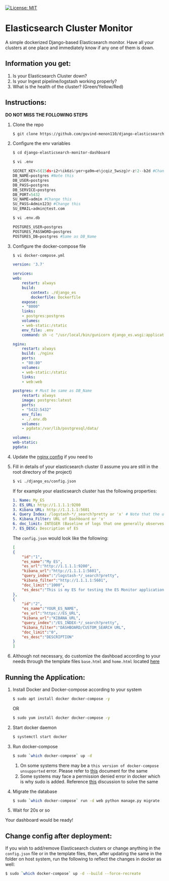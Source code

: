 [![License: MIT](https://img.shields.io/badge/License-MIT-yellow.svg)](https://opensource.org/licenses/MIT)

# Elasticsearch Cluster Monitor

A simple dockerized Django-based Elasticsearch monitor. Have all your clusters at one place and immediately know if any one of them is down.

## Information you get:

1. Is your Elasticsearch Cluster down?
2. Is your Ingest pipeline/logstash working properly?
3. What is the health of the cluster? (Green/Yellow/Red)

## Instructions:

**DO NOT MISS THE FOLLOWING STEPS**
1. Clone the repo
    ``` sh
    $ git clone https://github.com/govind-menon110/django-elasticsearch-monitor-dashboard.git
    ```
2. Configure the env variables
    ``` sh 
    $ cd django-elasticsearch-monitor-dashboard
    ```

    ``` sh
    $ vi .env
    ```

    ``` python
    SECRET_KEY=5(15ds+i2+%ik6z&!yer+ga9m=e%jcqiz_5wszg)r-z!2--b2d #Change this
    DB_NAME=postgres #Note this
    DB_USER=postgres 
    DB_PASS=postgres
    DB_SERVICE=postgres
    DB_PORT=5432
    SU_NAME=admin #Change this
    SU_PASS=Admin123@ #Change this
    SU_EMAIL=admin@test.com
    ```

    ``` sh
    $ vi .env.db
    ```

    ``` python
    POSTGRES_USER=postgres
    POSTGRES_PASSWORD=postgres
    POSTGRES_DB=postgres #Same as DB_Name
    ```

3. Configure the docker-compose file

    ``` sh
    $ vi docker-compose.yml
    ```

    ``` yaml
    version: '3.7'

    services:
    web:
        restart: always
        build:
            context: ./django_es
            dockerfile: Dockerfile
        expose:
        - "8000"
        links:
        - postgres:postgres
        volumes:
        - web-static:/static
        env_file: .env
        command: sh -c "/usr/local/bin/gunicorn django_es.wsgi:application -w 3 -b :8000 && /bin/python manage.py collectstatic --no-input"

    nginx:
        restart: always
        build: ./nginx
        ports:
        - "80:80"
        volumes:
        - web-static:/static
        links:
        - web:web

    postgres: # Must be same as DB_Name
        restart: always
        image: postgres:latest
        ports:
        - "5432:5432"
        env_file:
        - ./.env.db
        volumes:
        - pgdata:/var/lib/postgresql/data/

    volumes:
    web-static:
    pgdata:
    ```

4. Update the [nginx config](./nginx/site-conf.conf) if you need to

5. Fill in details of your elasticsearch cluster (I assume you are still in the root directory of the project)
    ``` sh
    $ vi ./django_es/config.json
    ```

    If for example your elasticsearch cluster has the following properties:
    ``` yaml
    1. Name: My_ES
    2. ES_URL: http://1.1.1.1:9200
    3. Kibana_URL: http://1.1.1.1:5601
    4. Query Index: /logstash-*/_search?pretty or 'x' # Note that the url slug must begin with '/'
    5. Kibana_Filter: URL of Dashboard or 'x'
    6. doc_limit: INTEGER (Baseline of logs that one generally observes for half hour)
    7. ES_DESC: Description of ES
    ```
    The `config.json` would look like the following:

    ``` json
    [
    {
        "id":"1",
        "es_name":"My ES",
        "es_url":"http://1.1.1.1:9200",
        "kibana_url":"http://1.1.1.1:5601",
        "query_index":"/logstash-*/_search?pretty",
        "kibana_filter":"http://1.1.1.1:5601",
        "doc_limit":"1000",
        "es_desc":"This is my ES for testing the ES Monitor application"
    },
    {
        "id":"2",
        "es_name":"YOUR_ES_NAME",
        "es_url":"https://ES_URL",
        "kibana_url":"KIBANA_URL",
        "query_index":"/ES_INDEX-*/_search?pretty",
        "kibana_filter":"DASHBOARD/CUSTOM_SEARCH URL",
        "doc_limit":"0",
        "es_desc":"DESCRIPTION"
    }
    ]
    ```

6. Although not necessary, do customize the dashboad according to your needs through the template files `base.html` and `home.html` located [here](./django_es/check_es/templates/check_es)

## Running the Application:

1. Install Docker and Docker-compose according to your system
    ``` sh
    $ sudo apt install docker docker-compose -y
    ```

    OR

    ``` sh
    $ sudo yum install docker docker-compose -y
    ```
2. Start docker daemon
    ``` sh
    $ systemctl start docker
    ```
3. Run docker-compose
    ``` sh
    $ sudo `which docker-compose` up -d
    ```
    1. On some systems there may be a `this version of docker-compose unsupported` error. Please refer to [this](https://github.com/10up/wp-local-docker/issues/58#issuecomment-476786006) document for the same
    2. Some systems may face a permission denied error in docker which is why sudo is added. Reference [this](https://stackoverflow.com/questions/60025430/docker-error-ioerror-errno-13-permission-denied-docker-compose-yml) discussion to solve the same

4. Migrate the database
    ``` sh
    $ sudo `which docker-compose` run -d web python manage.py migrate
    ```

5. Wait for 20s or so

Your dashboard would be ready!

## Change config after deployment:

If you wish to add/remove Elasticsearch clusters or change anything in the `config.json` file or in the template files, then, after updating the same in the folder on host system, run the following to reflect the changes in docker as well:
``` sh
$ sudo `which docker-compose` up -d --build --force-recreate
```



